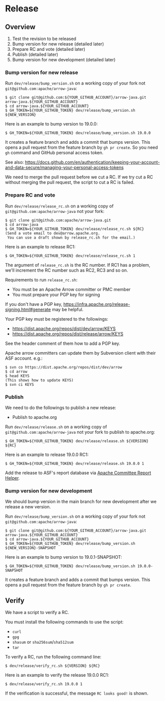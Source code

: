 <!---
  Licensed to the Apache Software Foundation (ASF) under one
  or more contributor license agreements.  See the NOTICE file
  distributed with this work for additional information
  regarding copyright ownership.  The ASF licenses this file
  to you under the Apache License, Version 2.0 (the
  "License"); you may not use this file except in compliance
  with the License.  You may obtain a copy of the License at

    http://www.apache.org/licenses/LICENSE-2.0

  Unless required by applicable law or agreed to in writing,
  software distributed under the License is distributed on an
  "AS IS" BASIS, WITHOUT WARRANTIES OR CONDITIONS OF ANY
  KIND, either express or implied.  See the License for the
  specific language governing permissions and limitations
  under the License.
-->

# Release

## Overview

  1. Test the revision to be released
  2. Bump version for new release (detailed later)
  3. Prepare RC and vote (detailed later)
  4. Publish (detailed later)
  5. Bump version for new development (detailed later)

### Bump version for new release

Run `dev/release/bump_version.sh` on a working copy of your fork not
`git@github.com:apache/arrow-java`:

```console
$ git clone git@github.com:${YOUR_GITHUB_ACCOUNT}/arrow-java.git arrow-java.${YOUR_GITHUB_ACCOUNT}
$ cd arrow-java.${YOUR_GITHUB_ACCOUNT}
$ GH_TOKEN=${YOUR_GITHUB_TOKEN} dev/release/bump_version.sh ${NEW_VERSION}
```

Here is an example to bump version to 19.0.0:

```
$ GH_TOKEN=${YOUR_GITHUB_TOKEN} dev/release/bump_version.sh 19.0.0
```

It creates a feature branch and adds a commit that bumps version. This
opens a pull request from the feature branch by `gh pr create`. So you
need `gh` command and GitHub personal access token.

See also:
https://docs.github.com/en/authentication/keeping-your-account-and-data-secure/managing-your-personal-access-tokens

We need to merge the pull request before we cut a RC. If we try cut a
RC without merging the pull request, the script to cut a RC is failed.

### Prepare RC and vote

Run `dev/release/release_rc.sh` on a working copy of
`git@github.com:apache/arrow-java` not your fork:

```console
$ git clone git@github.com:apache/arrow-java.git
$ cd arrow-java
$ GH_TOKEN=${YOUR_GITHUB_TOKEN} dev/release/release_rc.sh ${RC}
(Send a vote email to dev@arrow.apache.org.
 You can use a draft shown by release_rc.sh for the email.)
```

Here is an example to release RC1:

```console
$ GH_TOKEN=${YOUR_GITHUB_TOKEN} dev/release/release_rc.sh 1
```

The argument of `release_rc.sh` is the RC number. If RC1 has a
problem, we'll increment the RC number such as RC2, RC3 and so on.

Requirements to run `release_rc.sh`:

  * You must be an Apache Arrow committer or PMC member
  * You must prepare your PGP key for signing

If you don't have a PGP key,
https://infra.apache.org/release-signing.html#generate may be helpful.

Your PGP key must be registered to the followings:

  * https://dist.apache.org/repos/dist/dev/arrow/KEYS
  * https://dist.apache.org/repos/dist/release/arrow/KEYS

See the header comment of them how to add a PGP key.

Apache arrow committers can update them by Subversion client with
their ASF account. e.g.:

```console
$ svn co https://dist.apache.org/repos/dist/dev/arrow
$ cd arrow
$ head KEYS
(This shows how to update KEYS)
$ svn ci KEYS
```

### Publish

We need to do the followings to publish a new release:

  * Publish to apache.org

Run `dev/release/release.sh` on a working copy of
`git@github.com:apache/arrow-java` not your fork to publish to
apache.org:

```console
$ GH_TOKEN=${YOUR_GITHUB_TOKEN} dev/release/release.sh ${VERSION} ${RC}
```

Here is an example to release 19.0.0 RC1:

```console
$ GH_TOKEN=${YOUR_GITHUB_TOKEN} dev/release/release.sh 19.0.0 1
```

Add the release to ASF's report database via [Apache Committee Report
Helper](https://reporter.apache.org/addrelease.html?arrow).

### Bump version for new development

We should bump version in the main branch for new development after we
release a new version.

Run `dev/release/bump_version.sh` on a working copy of your fork not
`git@github.com:apache/arrow-java`:

```console
$ git clone git@github.com:${YOUR_GITHUB_ACCOUNT}/arrow-java.git arrow-java.${YOUR_GITHUB_ACCOUNT}
$ cd arrow-java.${YOUR_GITHUB_ACCOUNT}
$ GH_TOKEN=${YOUR_GITHUB_TOKEN} dev/release/bump_version.sh ${NEW_VERSION}-SNAPSHOT
```

Here is an example to bump version to 19.0.1-SNAPSHOT:

```
$ GH_TOKEN=${YOUR_GITHUB_TOKEN} dev/release/bump_version.sh 19.0.0-SNAPSHOT
```

It creates a feature branch and adds a commit that bumps version. This
opens a pull request from the feature branch by `gh pr create`.

## Verify

We have a script to verify a RC.

You must install the following commands to use the script:

  * `curl`
  * `gpg`
  * `shasum` or `sha256sum`/`sha512sum`
  * `tar`

To verify a RC, run the following command line:

```console
$ dev/release/verify_rc.sh ${VERSION} ${RC}
```

Here is an example to verify the release 19.0.0 RC1:

```console
$ dev/release/verify_rc.sh 19.0.0 1
```

If the verification is successful, the message `RC looks good!` is shown.
